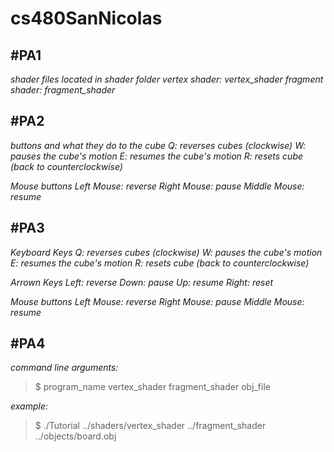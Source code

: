 # cs480SanNicolas

#PA1
---------------------
*shader files located in shader folder*
*vertex shader: vertex_shader*
*fragment shader: fragment_shader*

#PA2
---------------------
*buttons and what they do to the cube*
*Q: reverses cubes (clockwise)*
*W: pauses the cube's motion*
*E: resumes the cube's motion*
*R: resets cube (back to counterclockwise)*

*Mouse buttons*
*Left Mouse: reverse*
*Right Mouse: pause*
*Middle Mouse: resume*

#PA3
---------------------
*Keyboard Keys*
*Q: reverses cubes (clockwise)*
*W: pauses the cube's motion*
*E: resumes the cube's motion*
*R: resets cube (back to counterclockwise)*

*Arrown Keys*
*Left: reverse*
*Down: pause*
*Up: resume*
*Right: reset*

*Mouse buttons*
*Left Mouse: reverse*
*Right Mouse: pause*
*Middle Mouse: resume*

#PA4
---------------------
*command line arguments:*
>$ program_name vertex_shader fragment_shader obj_file

*example:*
>$ ./Tutorial ../shaders/vertex_shader ../fragment_shader ../objects/board.obj

